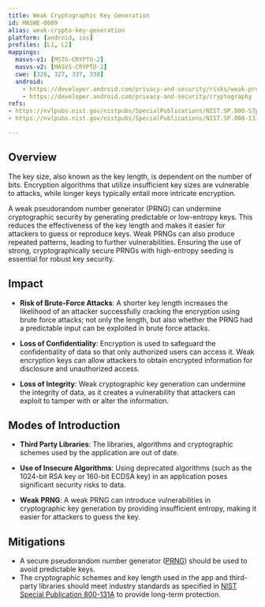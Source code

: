 ```yaml
---
title: Weak Cryptographic Key Generation
id: MASWE-0009
alias: weak-crypto-key-generation
platform: [android, ios]
profiles: [L1, L2]
mappings:
  masvs-v1: [MSTG-CRYPTO-2]
  masvs-v2: [MASVS-CRYPTO-2]
  cwe: [326, 327, 337, 338]
  android: 
    - https://developer.android.com/privacy-and-security/risks/weak-prng
    - https://developer.android.com/privacy-and-security/cryptography
refs:
- https://nvlpubs.nist.gov/nistpubs/SpecialPublications/NIST.SP.800-57pt1r5.pdf
- https://nvlpubs.nist.gov/nistpubs/SpecialPublications/NIST.SP.800-131Ar2.pdf

---
```


## Overview

The key size, also known as the key length, is dependent on the number of bits. Encryption algorithms that utilize insufficient key sizes are vulnerable to attacks, while longer keys typically entail more intricate encryption.

A weak pseudorandom number generator (PRNG) can undermine cryptographic security by generating predictable or low-entropy keys. This reduces the effectiveness of the key length and makes it easier for attackers to guess or reproduce keys. Weak PRNGs can also produce repeated patterns, leading to further vulnerabilities. Ensuring the use of strong, cryptographically secure PRNGs with high-entropy seeding is essential for robust key security.

## Impact

- **Risk of Brute-Force Attacks**:
A shorter key length increases the likelihood of an attacker successfully cracking the encryption using brute force attacks; not only the length, but also whether the PRNG had a predictable input can be exploited in brute force attacks.

- **Loss of  Confidentiality**:
Encryption is used to safeguard the confidentiality of data so that only authorized users can access it. Weak encryption keys can allow attackers to obtain encrypted information for disclosure and unauthorized access.

- **Loss of Integrity**:
Weak cryptographic key generation can undermine the integrity of data, as it creates a vulnerability that attackers can exploit to tamper with or alter the information.

## Modes of Introduction

- **Third Party Libraries**:
The libraries, algorithms and cryptographic schemes used by the application are out of date.

- **Use of Insecure Algorithms**:
Using deprecated algorithms (such as the 1024-bit RSA key or 160-bit ECDSA key) in an application poses significant security risks to data.

- **Weak PRNG**:
A weak PRNG can introduce vulnerabilities in cryptographic key generation by providing insufficient entropy, making it easier for attackers to guess the key.

## Mitigations

- A secure pseudorandom number generator ([PRNG](https://developer.android.com/privacy-and-security/risks/weak-prng)) should be used to avoid predictable keys.
- The cryptographic schemes and key length used in the app and third-party libraries should meet industry standards as specified in [NIST Special Publication 800-131A](https://nvlpubs.nist.gov/nistpubs/SpecialPublications/NIST.SP.800-131Ar2.pdf) to provide long-term protection.
